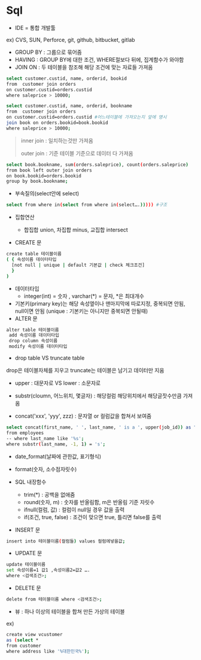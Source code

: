 # Sql

* IDE = 통합 개발툴

ex) CVS, SUN, Perforce, git, github, bitbucket, gitlab

* GROUP BY  :  그룹으로 묶어줌
* HAVING : GROUP BY에 대한 조건, WHERE절보다 뒤에, 집계함수가 와야함
* JOIN ON : 두 테이블을 참조해 해당 조건에 맞는 자료들 가져옴

```bash
select customer.custid, name, orderid, bookid
from  customer join orders
on customer.custid=orders.custid
where saleprice > 10000;

select customer.custid, name, orderid, bookname
from  customer join orders 
on customer.custid=orders.custid #어느테이블에 가져오는지 앞에 명시
join book on orders.bookid=book.bookid
where saleprice > 10000;
```

> inner join : 일치하는것만 가져옴
>
> outer join : 기준 테이블 기준으로 데이터 다 가져옴

```bash
select book.bookname, sum(orders.saleprice), count(orders.saleprice)
from book left outer join orders 
on book.bookid=orders.bookid
group by book.bookname;
```

* 부속질의(select안에 select)

```bash
select from where in(select from where in(select….))))) #구조
```

* 집합연산
  * 합집합 union, 차집합 minus, 교집합 intersect

* CREATE 문

```bash
create table 테이블이름
( { 속성이름 데이터타입
  [not null | unique | default 기본값 | check 체크조건]
  }
)
```

* 데이터타입
  * integer(int) = 숫자 ,  varchar(*) = 문자, *은 최대개수
* 기본키(primary key)는 해당 속성옆이나 맨마지막에 따로지정, 중복되면 안됨, null이면 안됨 (unique : 기본키는 아니지만 중복되면 안될때)
* ALTER 문

```bash
alter table 테이블이름
 add 속성이름 데이터타입
 drop column 속성이름
 modify 속성이름 데이터타입
```

* drop table  VS truncate table

drop은 테이블자체를 지우고 truncate는 테이블은 남기고 데이터만 지움

* upper : 대문자로 VS lower : 소문자로

* substr(cloumn, 어느위치, 몇글자) : 해당컬럼 해당위치에서 해당글잣수만큼 가져옴
* concat('xxx', 'yyy', zzz) : 문자열 or 컬럼값을 합쳐서 보여줌 

```bash
select concat(first_name, ' ', last_name, ' is a ', upper(job_id)) as "Employee JOBs"
from employees
-- where last_name like '%s';
where substr(last_name, -1, 1) = 's';
```

* date_format(날짜에 관한값, 표기형식)
* format(숫자, 소수점자릿수)



* SQL 내장함수
  * trim(*) : 공백을 없애줌
  * round(숫자, m) : 숫자를 반올림함, m은 반올림 기준 자릿수
  * ifnull(컬럼, 값) : 컬럼이 null일 경우 값을 출력
  * if(조건, true, false) : 조건이 맞으면 true, 틀리면 false를 출력
* INSERT 문

```bash
insert into 테이블이름(컬럼들) values 컬럼에넣을값;
```

* UPDATE 문

```bash
update 테이블이름
set 속성이름=1 값1 ,속성이름2=값2 ….
where <검색조건>;
```

* DELETE 문

```bash
delete from 테이블이름 where <검색조건>;
```

* 뷰 : 하나 이상의 테이블을 합쳐 만든 가상의 테이블

ex)

```bash
create view vcustomer
as (select * 
from customer 
where address like '%대한민국%');
```

